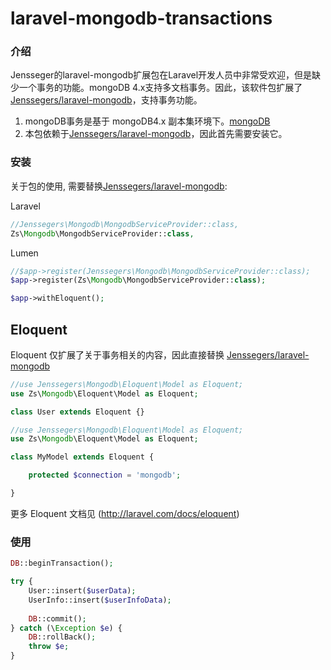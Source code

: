 # laravel-mongodb-transactions

### 介绍

Jensseger的laravel-mongodb扩展包在Laravel开发人员中非常受欢迎，但是缺少一个事务的功能。mongoDB 4.x支持多文档事务。因此，该软件包扩展了[Jenssegers/laravel-mongodb](https://github.com/jenssegers/laravel-mongodb)，支持事务功能。

1. mongoDB事务是基于 mongoDB4.x 副本集环境下。[mongoDB](https://docs.mongodb.com/manual/core/transactions)
2. 本包依赖于[Jenssegers/laravel-mongodb](https://packagist.org/packages/jenssegers/mongodb)，因此首先需要安装它。

### 安装

关于包的使用, 需要替换[Jenssegers/laravel-mongodb](https://packagist.org/packages/jenssegers/mongodb#installation):

Laravel
```php
//Jenssegers\Mongodb\MongodbServiceProvider::class,
Zs\Mongodb\MongodbServiceProvider::class,
```

Lumen
```php
//$app->register(Jenssegers\Mongodb\MongodbServiceProvider::class);
$app->register(Zs\Mongodb\MongodbServiceProvider::class);

$app->withEloquent();
```

Eloquent
--------
Eloquent 仅扩展了关于事务相关的内容，因此直接替换 [Jenssegers/laravel-mongodb](https://github.com/jenssegers/laravel-mongodb#eloquent)

```php
//use Jenssegers\Mongodb\Eloquent\Model as Eloquent;
use Zs\Mongodb\Eloquent\Model as Eloquent;

class User extends Eloquent {}
```

```php
//use Jenssegers\Mongodb\Eloquent\Model as Eloquent;
use Zs\Mongodb\Eloquent\Model as Eloquent;

class MyModel extends Eloquent {

    protected $connection = 'mongodb';

}
```

更多 Eloquent 文档见 (http://laravel.com/docs/eloquent)

### 使用

```php
DB::beginTransaction();

try {
    User::insert($userData);
    UserInfo::insert($userInfoData);
    
    DB::commit();
} catch (\Exception $e) {
    DB::rollBack();
    throw $e;
}
```
